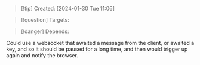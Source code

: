 
>[!tip] Created: [2024-01-30 Tue 11:06]

>[!question] Targets: 

>[!danger] Depends: 

Could use a websocket that awaited a message from the client, or awaited a key, and so it should be paused for a long time, and then would trigger up again and notify the browser.